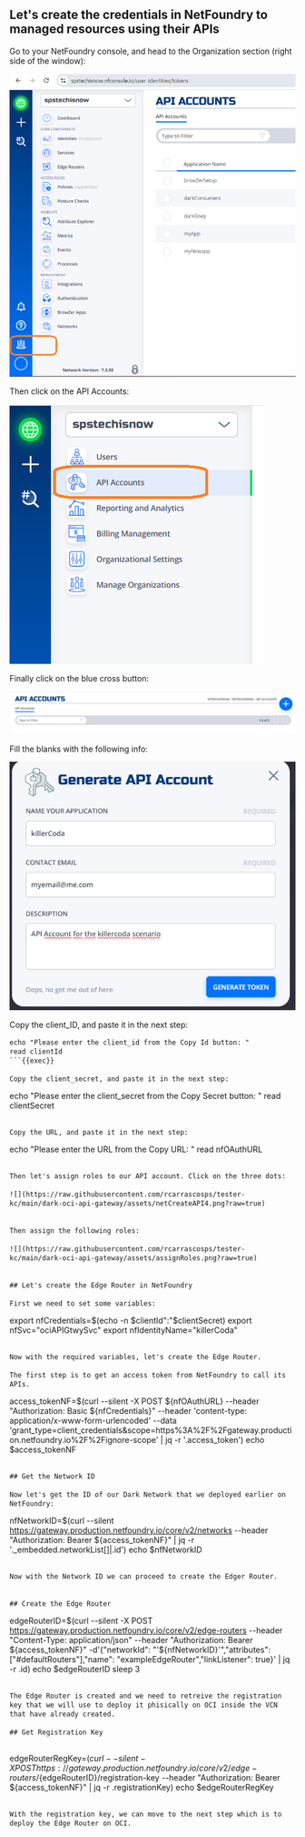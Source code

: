 ## Let's create the credentials in NetFoundry to managed resources using their APIs

Go to your NetFoundry console, and head to the Organization section (right side of the window):

![](https://raw.githubusercontent.com/rcarrascosps/tester-kc/main/dark-oci-api-gateway/assets/netorg.png?raw=true)

Then click on the API Accounts:

![](https://raw.githubusercontent.com/rcarrascosps/tester-kc/main/dark-oci-api-gateway/assets/netAPIAcc.png?raw=true)

Finally click on the blue cross button:

![](https://raw.githubusercontent.com/rcarrascosps/tester-kc/main/dark-oci-api-gateway/assets/netCreateAPI.png?raw=true)

Fill the blanks with the following info:

![](https://raw.githubusercontent.com/rcarrascosps/tester-kc/main/dark-oci-api-gateway/assets/netCreateAPI2.png?raw=true)

Copy the client_ID, and paste it in the next step:

```
echo "Please enter the client_id from the Copy Id button: "
read clientId 
```{{exec}}

Copy the client_secret, and paste it in the next step:

```
echo "Please enter the client_secret from the Copy Secret button: "
read clientSecret 
```{{exec}}

Copy the URL, and paste it in the next step:

```
echo "Please enter the URL from the Copy URL: "
read nfOAuthURL 
```{{exec}}

Then let's assign roles to our API account. Click on the three dots:

![](https://raw.githubusercontent.com/rcarrascosps/tester-kc/main/dark-oci-api-gateway/assets/netCreateAPI4.png?raw=true)


Then assign the following roles:

![](https://raw.githubusercontent.com/rcarrascosps/tester-kc/main/dark-oci-api-gateway/assets/assignRoles.png?raw=true)


## Let's create the Edge Router in NetFoundry

First we need to set some variables:

```
export nfCredentials=$(echo -n $clientId":"$clientSecret)
export nfSvc="ociAPIGtwySvc"
export nfIdentityName="killerCoda"
```{{execute}}

Now with the required variables, let's create the Edge Router.

The first step is to get an access token from NetFoundry to call its APIs.

```
access_tokenNF=$(curl --silent -X POST ${nfOAuthURL} --header "Authorization: Basic ${nfCredentials}" --header 'content-type: application/x-www-form-urlencoded' --data 'grant_type=client_credentials&scope=https%3A%2F%2Fgateway.production.netfoundry.io%2F%2Fignore-scope' | jq -r '.access_token')
echo $access_tokenNF
```{{execute}}

## Get the Network ID

Now let's get the ID of our Dark Network that we deployed earlier on NetFoundry:

```
nfNetworkID=$(curl --silent https://gateway.production.netfoundry.io/core/v2/networks --header "Authorization: Bearer ${access_tokenNF}" | jq  -r '._embedded.networkList[]|.id')
echo $nfNetworkID
```{{execute}}

Now with the Network ID we can proceed to create the Edger Router.


## Create the Edge Router

```
edgeRouterID=$(curl --silent -X POST https://gateway.production.netfoundry.io/core/v2/edge-routers --header "Content-Type: application/json" --header "Authorization: Bearer ${access_tokenNF}" -d'{"networkId": "'${nfNetworkID}'","attributes": ["#defaultRouters"],"name": "exampleEdgeRouter","linkListener": true}' | jq  -r .id)
echo $edgeRouterID
sleep 3
```{{execute}}

The Edge Router is created and we need to retreive the registration key that we will use to deploy it phisically on OCI inside the VCN that have already created.

## Get Registration Key


```
edgeRouterRegKey=$(curl --silent -X POST https://gateway.production.netfoundry.io/core/v2/edge-routers/${edgeRouterID}/registration-key --header "Authorization: Bearer ${access_tokenNF}" | jq -r .registrationKey)
echo $edgeRouterRegKey
```{{execute}}

With the registration key, we can move to the next step which is to deploy the Edge Router on OCI.

